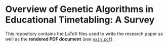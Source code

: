# Overview of Genetic Algorithms in Educational Timetabling: A Survey
This repository contains the LaTeX files used to write the research paper
as well as the **rendered PDF document** (see [`main.pdf`](./main.pdf)).
